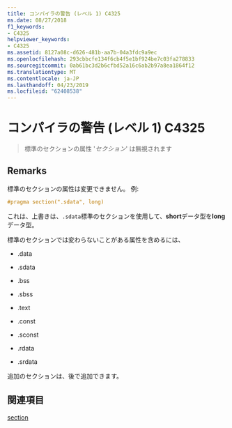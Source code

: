 ```yaml
---
title: コンパイラの警告 (レベル 1) C4325
ms.date: 08/27/2018
f1_keywords:
- C4325
helpviewer_keywords:
- C4325
ms.assetid: 8127a08c-d626-481b-aa7b-04a3fdc9a9ec
ms.openlocfilehash: 293cbbcfe134f6cb4f5e1bf924be7c03fa278833
ms.sourcegitcommit: 0ab61bc3d2b6cfbd52a16c6ab2b97a8ea1864f12
ms.translationtype: MT
ms.contentlocale: ja-JP
ms.lasthandoff: 04/23/2019
ms.locfileid: "62408538"
---
```

# <a name="compiler-warning-level-1-c4325"></a>コンパイラの警告 (レベル 1) C4325

> 標準のセクションの属性 '*セクション*' は無視されます

## <a name="remarks"></a>Remarks

標準のセクションの属性は変更できません。 例:

```cpp
#pragma section(".sdata", long)
```

これは、上書きは、`.sdata`標準のセクションを使用して、**short**データ型を**long**データ型。

標準のセクションでは変わらないことがある属性を含めるには、

- .data

- .sdata

- .bss

- .sbss

- .text

- .const

- .sconst

- .rdata

- .srdata

追加のセクションは、後で追加できます。

## <a name="see-also"></a>関連項目

[section](../../preprocessor/section.md)